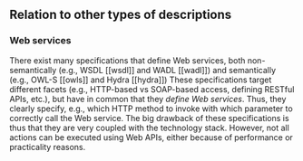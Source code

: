 ## Relation to other types of descriptions

### Web services

There exist many specifications that define Web services,
both non-semantically (e.g., WSDL [[wsdl]] and WADL [[wadl]])
and semantically (e.g., OWL-S [[owls]] and Hydra [[hydra]])
These specifications target different facets
(e.g., HTTP-based vs SOAP-based access, defining RESTful APIs, etc.),
but have in common that they <em>define Web services</em>.
Thus, they clearly specify, e.g.,
which HTTP method to invoke with which parameter to correctly call the Web service.
The big drawback of these specifications is thus
that they are very coupled with the technology stack.
However, not all actions can be executed using Web APIs,
either because of performance or practicality reasons.
